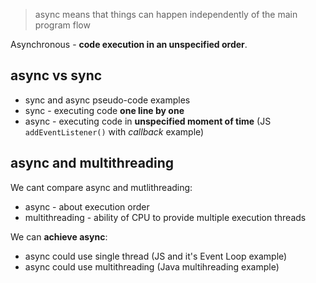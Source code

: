 >async means that things can happen independently of the main program flow

Asynchronous - **code execution in an unspecified order**.


## async vs sync

- sync and async pseudo-code examples
- sync - executing code **one line by one**
- async - executing code in **unspecified moment of time** (JS `addEventListener()` with *callback* example)


## async and multithreading

We cant compare async and mutlithreading:
- async - about execution order
- multithreading - ability of CPU to provide multiple execution threads

We can **achieve async**:
- async could use single thread (JS and it's Event Loop example)
- async could use multithreading (Java multihreading example)






